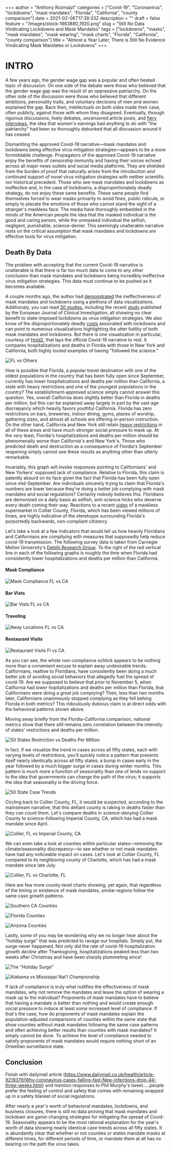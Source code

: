+++
author = "Anthony Rozmajzl"
categories = ["Covid-19", "Coronavirus", "lockdowns", "mask mandates", "Florida", "California", "county comparison"]
date = 2021-02-06T17:39:33Z
description = ""
draft = false
feature = "/images/stock-1863880_1920.png"
slug = "Still No Data Vindicating Lockdowns and Mask Mandates"
tags = ["lockdowns", "masks", "mask mandates", "mask wearing", "mask charts", "Florida", "California", "county comparison"]
title = "Almost a Year Later, There is Still No Evidence Vindicating Mask Mandates or Lockdowns"
+++

# INTRO

A few years ago, the gender wage gap was a popular and often heated topic of discussion. On one side of the debate were those who believed that the gender wage gap was the result of an oppressive patriarchy. On the other side of the discussion were those who believed that different ambitions, personality traits, and voluntary decisions of men and women explained the gap. Back then, intellectuals on both sides made their case, often publicly, against those with whom they disagreed. Eventually, through rigorous discussions, lively debates, uncensored article posts, and [fiery interviews](https://www.youtube.com/watch?v=aMcjxSThD54), the idea that women's earnings had anything to do with "the patriarchy" had been so thoroughly debunked that all discussion around it has ceased. 

Dismantling the approved Covid-19 narrative&mdash;mask mandates and lockdowns being effective virus mitigation strategies&mdash;appears to be a more formiddable challenge. Propagators of the approved Covid-19 narrative enjoy the benefits of censorship immunity and having their voices echoed across all major news outlets and social media platforms. They are shielded from the burden of proof that naturally arises from the introduction and continued support of novel virus mitigation strategies with neither scientific nor historical precedent. Those who see mask mandates and lockdowns as ineffective and, in the case of lockdowns, a disproportionately deadly strategy, do not enjoy these same benefits. These same people find themselves forced to wear masks primarily to avoid fines, public ridicule, or simply to placate the emotions of those who cannot stand the sight of a stranger's maskless face. The media have thoroughly embedded in the minds of the American people the idea that the masked individual is the good and caring person, while the unmasked individual the selfish, negligent, punishable, science-denier. This seemingly unalterable narrative rests on the critical assumption that mask mandates and lockdowns are effective tools for virus mitigation.

## Death By Data

The problem with accepting that the current Covid-19 narrative is unalterable is that there is far too much data to come to any other conclusion than mask mandates and lockdowns being incredibly ineffective virus mitigation strategies. This data must continue to be pushed as it becomes available. 

A couple months ago, the author had [demonstrated](https://mises.org/wire/theres-still-no-evidence-either-lockdowns-or-masks-are-game-changers) the ineffectiveness of mask mandates and lockdowns using a plethora of data visualizations. Additionaly, you can read [30 studies](https://www.aier.org/article/lockdowns-do-not-control-the-coronavirus-the-evidence/), including the recent [study](https://www.newsweek.com/covid-lockdowns-have-no-clear-benefit-vs-other-voluntary-measures-international-study-shows-1561656) published by the European Journal of Clinical Investigation, all showing no clear benefit to state-imposed lockdowns as virus mitigation strategies. We also know of the disproportionately deadly [costs](https://rationalground.com/lockdowns-pros-and-cons/) associated with lockdowns and can point to numerous visualizations highlighting the utter futility of both mask mandates and lockdowns. But there is one visualization in particular, courtesy of [Hold2](https://twitter.com/Hold2llc), that lays the official Covid-19 narrative to rest. It compares hospitalizations and deaths in Flordia with those in New York and California, both highly touted examples of having "followed the science."

![FL vs Others](https://pbs.twimg.com/media/EtUGfNRXIAEaTTl?format=jpg&name=large)

How is possible that Florida, a popular travel destination with one of the oldest populations in the country that has been fully open since September, currently has lower hospitalizations and deaths per million than California, a state with heavy restrictions and one of the youngest populations in the country? The establishment-approved science simply cannot answer this question. Yes, overall California does slightly better than Florida in deaths per million, but this can be explained away largely in part by the vast age discrepancy which heavily favors youthful California. Florida has zero restrictions on bars, breweries, indoor dining, gyms, places of worship, gathering sizes, and almost all schools are offering in-person instruction. On the other hand, California and New York still retain [heavy restrictions](https://pbs.twimg.com/media/EtUGlYbXUAcyNrK?format=jpg&name=large) in all of these areas and have much stronger social pressure to mask up. At the *very* least, Florida's hospitalizations and deaths per million should be phenomenally worse than California's and New York's. Those who predicted death and destruction as a consequence of Flordia's September reopening simply cannot see these results as anything other than utterly remarkable. 

Invariably, this graph will invoke responses pointing to Californians' and New Yorkers' supposed lack of compliance. Relative to Florida, this claim is patently absurd on its face given the fact that Florida has been fully open since mid-September. Are individuals sincerely trying to claim that Florida's numbers are lower because they're doing a better job complying with mask mandates and social regulations? Certainly nobody believes this. Floridians are demonized on a daily basis as selfish, anti-science hicks who deserve every death coming their way. Reactions to a recent [video](https://twitter.com/SamBrockNBC/status/1357047400548950023?s=20) of a maskless supermarket in Collier County, Florida, which has been viewed millions of times, are highly indicative of the steretoype surrounding Florida's purportedly backwards, non-compliant citizenry. 

Let's take a look at a few indicators that would tell us how heavily Floridians and Californians are compliying with measures that supposedly help reduce covid-19 transmission. The following survey data is taken from Carnegie Mellon University's [Delphi Research Group](https://delphi.cmu.edu/covidcast/survey-results/?date=20210201&region=FL). To the right of the red vertical line in each of the following graphs is roughly the time when Florida had consistently lower hospitalizations and deaths per million than California. 

#### Mask Compliance

![Mask Compliance FL vs CA](/images/MaskComplianceFLvsCA.png)

#### Bar Vists

![Bar Vists FL vs CA](/images/BarVistsFLvsCA.png)

#### Traveling

![Away Locations FL vs CA](/images/AwayLocationsFLvsCA.png)

#### Restaurant Visits

![Restaurant Visits Fl vs CA](/images/RestaurantVisitsFLvsCA.png)

As you can see, the whole non-compliance schtick appears to be nothing more than a convenient excuse to explain away undesirable trends. Californians, realtive to Floridians, have consistently been doing a much better job of avoiding social behaviors that allegedly fuel the spread of covid-19. Are we supposed to believe that prior to November 5, when California had *lower* hopitalizations and deaths per million than Florida, that Californians were doing a great job complying? Then, less than two months later, Californians unanimously stopped complying as they fell behing Florida in both metrics? This ridiculously dubious claim is at direct odds with the behavioral patterns shown above. 

Moving away briefly from the Flordia-California comparison, national metrics show that there still remains zero correlation between the intensity of states' restrictions and deaths per million.

![50 States Restriction vs Deaths Per Million](https://pbs.twimg.com/media/Eqf4ZzjW4AAtgwQ?format=jpg&name=900x900)

In fact, if we visualize the trend in cases across all fifty states, each with varying levels of restrictions, you'll quickly notice a pattern that presents itself nearly identically across all fifty states: a bump in cases early in the year followed by a much bigger surge in cases during winter months. This pattern is much more a function of seasonality than one of lends no support to the idea that governments can change the path of the virus; it supports the idea that seasonality is the driving force.

![50 State Case Trends](/images/Case_Trends_All_50_States.png)

Circling back to Collier County, FL, it would be suspected, according to the mainstream narrative, that this defiant county is raking in deaths faster than they can count them. Let's compare deaths in science-denying Collier County to science-following Imperial County, CA, which has had a mask mandate since April.

![Collier, FL vs Imperial County, CA](https://pbs.twimg.com/media/EtWicZrVgAMRrTI?format=jpg&name=4096x4096)

We can even take a look at counties within particular states&mdash;removing the climate/seasonality discrepancy&mdash;to see whether or not mask mandates have had any noticeable impact on cases. Let's look at Collier County, FL compared to its neighboring county of Charlotte, which has had a mask mandate since late July.

![Collier, FL vs Charlotte, FL](https://pbs.twimg.com/media/EtaYwP-UcAACDpW?format=jpg&name=4096x4096)

Here are few more county-level charts showing, yet again, that regardless of the timing or existence of mask mandates, similar regions follow the same case growth patterns. 

![Southern CA Counties](https://pbs.twimg.com/media/EtaAjIbXcAIDmI6?format=jpg&name=large)

![Florida Counties](https://pbs.twimg.com/media/EtaAYFyXEAsiUbA?format=jpg&name=large)

![Arizona Counties](https://pbs.twimg.com/media/EtaAsvYXUAASBnE?format=jpg&name=4096x4096)

Lastly, some of you may be wondering why we no longer hear about the "holiday surge" that was predicted to ravage our hospitals. Simply put, the surge never happened. Not only did the rate of covid-19 hospitalization growth *decline* after Thanksgiving, hospitalizations peaked less than two weeks after Christmas and have been sharply plummeting since!

![The "Holiday Surge"](https://pbs.twimg.com/media/EtV5wO2VkAAq_cO?format=jpg&name=medium)

![Alabama vs Missisippi Nat'l Championship](https://pbs.twimg.com/media/Etkd1TBVgAEuAor?format=jpg&name=4096x4096)

If lack of compliance is truly what nullifies the effectiveness of mask mandates, why not remove the mandates and leave the option of wearing a mask up to the individual? Proponents of mask mandates have to believe that having a mandate is better than nothing and would create enough social pressure to induce at least *some* increased level of compliance. If that's the case, how do proponents of mask mandates explain the population-adjusted comparisons of counties within the same state that show counties without mask mandates following the same case patterns and often achieving better results than counties with mask mandates? It simply cannot be done. To achieve the level of compliance needed to satisfy proponents of mask mandates would require nothing short of an Orwellian surveillance state.



## Conclusion

Finish with dailymail article (https://www.dailymail.co.uk/health/article-9219379/Why-coronavirus-cases-falling-fast-New-infections-drop-44-three-weeks.html) and mention responses to Phil Murphy's tweet.....people prefer the feeling of control and safety that comes with remaining wrapped up in a safety blanket of social regulations.

After nearly a year's worth of behavioral mandates, lockdowns, and business closures, there is still no data proving that mask mandates and lockdown are game-changing strategies for mitigating the spread of Covid-19. Seasonality appears to be the most rational explanation for the year's worth of data showing nearly identical case trends across all fifty states. It is abundantly clear that whether or not counties or states mandate masks at different times, for different periods of time, or mandate them at all has no bearing on the path the virus takes. 

